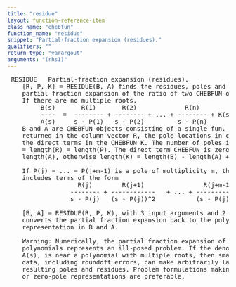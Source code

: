 ```yaml
---
title: "residue"
layout: function-reference-item
class_name: "chebfun"
function_name: "residue"
snippet: "Partial-fraction expansion (residues)."
qualifiers: ""
return_type: "varargout"
arguments: "(rhs1)"
---
```


<pre class="help-text"> RESIDUE   Partial-fraction expansion (residues).
    [R, P, K] = RESIDUE(B, A) finds the residues, poles and direct term of a
    partial fraction expansion of the ratio of two CHEBFUN objects B(s)/A(s).
    If there are no multiple roots,
         B(s)       R(1)       R(2)             R(n)
         ----  =  -------- + -------- + ... + -------- + K(s)
         A(s)     s - P(1)   s - P(2)         s - P(n)
    B and A are CHEBFUN objects consisting of a single fun. The residues are
    returned in the column vector R, the pole locations in column vector P, and
    the direct terms in the CHEBFUN K. The number of poles is n = length(A) - 1
    = length(R) = length(P). The direct term CHEBFUN is zero if length(B) <
    length(A), otherwise length(K) = length(B) - length(A) + 1.
 
    If P(j) = ... = P(j+m-1) is a pole of multiplicity m, then the expansion
    includes terms of the form
                   R(j)        R(j+1)                R(j+m-1)
                 -------- + ------------   + ... + ------------
                 s - P(j)   (s - P(j))^2           (s - P(j))^m
 
    [B, A] = RESIDUE(R, P, K), with 3 input arguments and 2 output arguments,
    converts the partial fraction expansion back to the polynomials with CHEBFUN
    representation in B and A.
 
    Warning: Numerically, the partial fraction expansion of a ratio of
    polynomials represents an ill-posed problem. If the denominator polynomial,
    A(s), is near a polynomial with multiple roots, then small changes in the
    data, including roundoff errors, can make arbitrarily large changes in the
    resulting poles and residues. Problem formulations making use of state-space
    or zero-pole representations are preferable.
</pre>